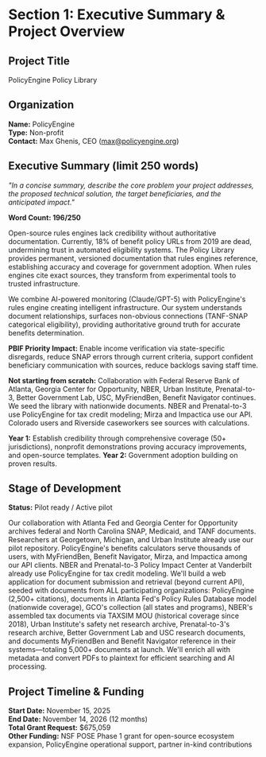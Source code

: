 # Section 1: Executive Summary & Project Overview

## Project Title
PolicyEngine Policy Library

## Organization
**Name:** PolicyEngine  
**Type:** Non-profit  
**Contact:** Max Ghenis, CEO (max@policyengine.org)

## Executive Summary (limit 250 words)
*"In a concise summary, describe the core problem your project addresses, the proposed technical solution, the target beneficiaries, and the anticipated impact."*

**Word Count: 196/250**

Open-source rules engines lack credibility without authoritative documentation. Currently, 18% of benefit policy URLs from 2019 are dead, undermining trust in automated eligibility systems. The Policy Library provides permanent, versioned documentation that rules engines reference, establishing accuracy and coverage for government adoption. When rules engines cite exact sources, they transform from experimental tools to trusted infrastructure.

We combine AI-powered monitoring (Claude/GPT-5) with PolicyEngine's rules engine creating intelligent infrastructure. Our system understands document relationships, surfaces non-obvious connections (TANF-SNAP categorical eligibility), providing authoritative ground truth for accurate benefits determination.

**PBIF Priority Impact:** Enable income verification via state-specific disregards, reduce SNAP errors through current criteria, support confident beneficiary communication with sources, reduce backlogs saving staff time.

**Not starting from scratch:** Collaboration with Federal Reserve Bank of Atlanta, Georgia Center for Opportunity, NBER, Urban Institute, Prenatal-to-3, Better Government Lab, USC, MyFriendBen, Benefit Navigator continues. We seed the library with nationwide documents. NBER and Prenatal-to-3 use PolicyEngine for tax credit modeling; Mirza and Impactica use our API. Colorado users and Riverside caseworkers see sources with calculations.

**Year 1:** Establish credibility through comprehensive coverage (50+ jurisdictions), nonprofit demonstrations proving accuracy improvements, and open-source templates. **Year 2:** Government adoption building on proven results.

## Stage of Development
**Status:** Pilot ready / Active pilot

Our collaboration with Atlanta Fed and Georgia Center for Opportunity archives federal and North Carolina SNAP, Medicaid, and TANF documents. Researchers at Georgetown, Michigan, and Urban Institute already use our pilot repository. PolicyEngine's benefits calculators serve thousands of users, with MyFriendBen, Benefit Navigator, Mirza, and Impactica among our API clients. NBER and Prenatal-to-3 Policy Impact Center at Vanderbilt already use PolicyEngine for tax credit modeling. We'll build a web application for document submission and retrieval (beyond current API), seeded with documents from ALL participating organizations: PolicyEngine (2,500+ citations), documents in Atlanta Fed's Policy Rules Database model (nationwide coverage), GCO's collection (all states and programs), NBER's assembled tax documents via TAXSIM MOU (historical coverage since 2018), Urban Institute's safety net research archive, Prenatal-to-3's research archive, Better Government Lab and USC research documents, and documents MyFriendBen and Benefit Navigator reference in their systems—totaling 5,000+ documents at launch. We'll enrich all with metadata and convert PDFs to plaintext for efficient searching and AI processing.

## Project Timeline & Funding
**Start Date:** November 15, 2025  
**End Date:** November 14, 2026 (12 months)  
**Total Grant Request:** $675,059  
**Other Funding:** NSF POSE Phase 1 grant for open-source ecosystem expansion, PolicyEngine operational support, partner in-kind contributions